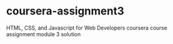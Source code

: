 # coursera-assignment3
HTML, CSS, and Javascript for Web Developers coursera course assignment module 3 solution

